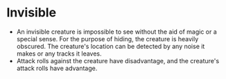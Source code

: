 # Invisible
-   An invisible creature is impossible to see without the aid of magic or a special sense. For the purpose of hiding, the creature is heavily obscured. The creature's location can be detected by any noise it makes or any tracks it leaves.
-   Attack rolls against the creature have disadvantage, and the creature's attack rolls have advantage.
